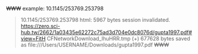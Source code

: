 
₩₩₩
example: 10.1145/253769.253798
> 10.1145/253769.253798
html: 5967 bytes
session invalidated.
https://zero.sci-hub.tw/2662/1a03435e62272c75ad3d704e0dc8076d/gupta1997.pdf#view=FitH
CFNetworkDownload_IhuHRR.tmp (+) 677628 bytes
saved as file:///Users/USERNAME/Downloads/gupta1997.pdf
₩₩₩
